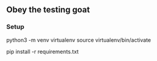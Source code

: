
## Obey the testing goat

### Setup

python3 -m venv virtualenv
source virtualenv/bin/activate

pip install -r requirements.txt
